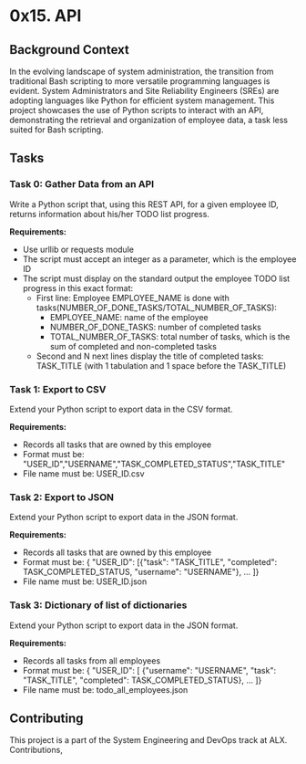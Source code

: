 # 0x15. API

## Background Context

In the evolving landscape of system administration, the transition from traditional Bash scripting to more versatile programming languages is evident. System Administrators and Site Reliability Engineers (SREs) are adopting languages like Python for efficient system management. This project showcases the use of Python scripts to interact with an API, demonstrating the retrieval and organization of employee data, a task less suited for Bash scripting.

## Tasks

### Task 0: Gather Data from an API
Write a Python script that, using this REST API, for a given employee ID, returns information about his/her TODO list progress.

**Requirements:**
- Use urllib or requests module
- The script must accept an integer as a parameter, which is the employee ID
- The script must display on the standard output the employee TODO list progress in this exact format:
  - First line: Employee EMPLOYEE_NAME is done with tasks(NUMBER_OF_DONE_TASKS/TOTAL_NUMBER_OF_TASKS):
    - EMPLOYEE_NAME: name of the employee
    - NUMBER_OF_DONE_TASKS: number of completed tasks
    - TOTAL_NUMBER_OF_TASKS: total number of tasks, which is the sum of completed and non-completed tasks
  - Second and N next lines display the title of completed tasks: TASK_TITLE (with 1 tabulation and 1 space before the TASK_TITLE)

### Task 1: Export to CSV
Extend your Python script to export data in the CSV format.

**Requirements:**
- Records all tasks that are owned by this employee
- Format must be: "USER_ID","USERNAME","TASK_COMPLETED_STATUS","TASK_TITLE"
- File name must be: USER_ID.csv

### Task 2: Export to JSON
Extend your Python script to export data in the JSON format.

**Requirements:**
- Records all tasks that are owned by this employee
- Format must be: { "USER_ID": [{"task": "TASK_TITLE", "completed": TASK_COMPLETED_STATUS, "username": "USERNAME"}, ... ]}
- File name must be: USER_ID.json

### Task 3: Dictionary of list of dictionaries
Extend your Python script to export data in the JSON format.

**Requirements:**
- Records all tasks from all employees
- Format must be: { "USER_ID": [ {"username": "USERNAME", "task": "TASK_TITLE", "completed": TASK_COMPLETED_STATUS}, ... ]}
- File name must be: todo_all_employees.json

## Contributing
This project is a part of the System Engineering and DevOps track at ALX. Contributions,
